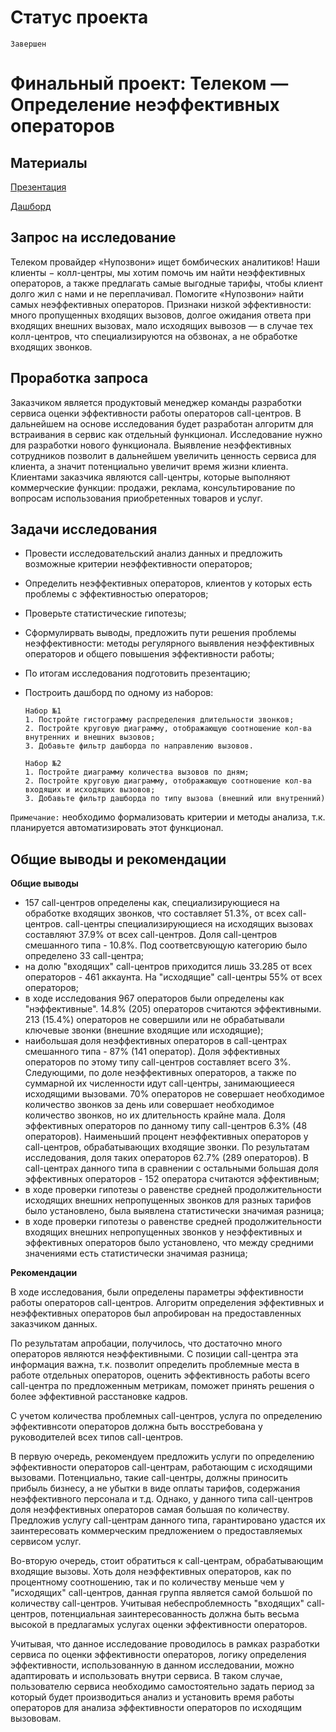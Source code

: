 # Статус проекта

`Завершен`

# Финальный проект: Телеком — Определение неэффективных операторов
## Материалы

[Презентация](https://disk.yandex.ru/i/L9QXRFbAlvJ_BQ)

[Дашборд](https://public.tableau.com/views/_16676147403190/sheet2?:language=en-US&:display_count=n&:origin=viz_share_link)

## Запрос на исследование

Телеком провайдер «Нупозвони» ищет бомбических аналитиков! Наши клиенты − колл-центры, мы хотим помочь им найти неэффективных операторов, а также предлагать самые выгодные тарифы, чтобы клиент долго жил с нами и не переплачивал. Помогите «Нупозвони» найти самых неэффективных операторов. Признаки низкой эффективности: много пропущенных входящих вызовов, долгое ожидания ответа при входящих внешних вызовах, мало исходящих вывозов — в случае тех колл-центров, что специализируются на обзвонах, а не обработке входящих звонков.

## Проработка запроса

Заказчиком является продуктовый менеджер команды разработки сервиса оценки эффективности работы операторов call-центров. В дальнейшем на основе исследования будет разработан алгоритм для встраивания в сервис как отдельный функционал.
Исследование нужно для разработки нового функционала. Выявление неэффективных сотрудников позволит в дальнейшем увеличить ценность сервиса для клиента, а значит потенциально увеличит время жизни клиента.
Клиентами заказчика являются call-центры, которые выполняют коммерческие функции: продажи, реклама, консультирование по вопросам использования приобретенных товаров и услуг.


## Задачи исследования

- Провести исследовательский анализ данных и предложить возможные критерии неэффективности операторов;
- Определить неэффективных операторов, клиентов у которых есть проблемы с эффективностью операторов;
- Проверьте статистические гипотезы;
- Сформулирвать выводы, предложить пути решения проблемы неэффективности: методы регулярного выявления неэффективных операторов и общего повышения эффективности работы;
- По итогам исследования подготовить презентацию;
- Построить дашборд по одному из наборов:
   
      Набор №1
      1. Постройте гистограмму распределения длительности звонков;
      2. Постройте круговую диаграмму, отображающую соотношение кол-ва внутренних и внешних вызовов;
      3. Добавьте фильтр дашборда по направлению вызовов.

      Набор №2
      1. Постройте диаграмму количества вызовов по дням;
      2. Постройте круговую диаграмму, отображающую соотношение кол-ва входящих и исходящих вызовов;
      3. Добавьте фильтр дашборда по типу вызова (внешний или внутренний)
      
`Примечание:` необходимо формализовать критерии и методы анализа, т.к. планируется автоматизировать этот
функционал.

## Общие выводы и рекомендации

**Общие выводы**
- 157 call-центров определены как, специализирующиеся на обработке входящих звонков, что составляет 51.3%, от всех call-центров. call-центры специализирующиеся на исходящих вызовах составляют 37.9% от всех call-центров. Доля call-центров смешанного типа - 10.8%. Под соответсвующую категорию было определено 33 call-центра;
- на долю "входящих" call-центров приходится лишь 33.285 от всех операторов - 461 аккаунта. На "исходящие" call-центры 55% от всех операторов;
- в ходе исследования 967 операторов были определены как "нэффективные". 14.8% (205) операторов считаются эффективными. 213 (15.4%) операторов не совершили или не обрабатывали ключевые звонки (внешние входящие или исходящие);
- наибольшая доля неэффективных операторов в call-центрах смешанного типа - 87% (141 оператор). Доля эффективных операторов по этому типу call-центров составляет всего 3%. Следующими, по доле неэффективных операторов, а также по суммарной их численности идут call-центры, занимающиееся исходящими вызовами. 70% операторов не совершает необходимое количество звонков за день или совершает необходимое количество звонков, но их длительность крайне мала. Доля эффективных операторов по данному типу call-центров 6.3% (48 операторов). Наименьший процент неэффективных операторов у call-центров, обрабатывающих входящие звонки. По результатам исследования, доля таких операторов 62.7% (289 операторов). В call-центрах данного типа в сравнении с остальными большая доля эффективных операторов - 152 оператора считаются эффективным;
- в ходе проверки гипотезы о равенстве средней продолжительности исходящих внешних непропущенных звонков для разных тарифов было установлено, была выявлена статистически значимая разница;
- в ходе проверки гипотезы о равенстве средней продолжительности входящих внешних непропущенных звонков у неэффективных и эффективных операторов было установлено, что между средними значениями есть статистически значимая разница;

**Рекомендации**

В ходе исследования, были определены параметры эффективности работы операторов call-центров. Алгоритм определения эффективных и неэффективных операторов был апробирован на предоставленных заказчиком данных.

По результатам апробации, получилось, что достаточно много операторов являются неэффективными. С позиции call-центра эта информация важна, т.к. позволит определить проблемные места в работе отдельных операторов, оценить эффективность работы всего call-центра по предложенным метрикам, поможет принять решения о более эффективной расстановке кадров.

С учетом количества проблемных call-центров, услуга по определению эффективнсоти операторов должна быть восстребована у руководителей всех типов call-центров. 

В первую очередь, рекомендуем предложить услуги по определению эффективности операторов call-центрам, работающим с исходящими вызовами. Потенциально, такие call-центры, должны приносить прибыль бизнесу, а не убытки в виде оплаты тарифов, содержания неэффективного персонала и т.д. Однако, у данного типа call-центров доля неэффективных операторов самая большая по количеству. Предложив услугу call-центрам данного типа, гарантировано удастся их заинтересовать коммерческим предложением о предоставляемых сервисом услуг. 

Во-вторую очередь, стоит обратиться к call-центрам, обрабатывающим входящие вызовы. Хоть доля неэффективных операторов, как по процентному соотношению, так и по количеству меньше чем у "исходящих" call-центров, данная группа является самой большой по количеству call-центров. Учитывая небеспроблемность "входящих" call-центров, потенциальная заинтересованность должна быть весьма высокой в предлагамых услугах оценки эффективности операторов.

Учитывая, что данное исследование проводилось в рамках разработки сервиса по оценки эффективности операторов, логику определения эффективности, использованную в данном исследовании, можно адаптировать и использовать внутри сервиса. В таком случае, пользователю сервиса необходимо самостоятельно задать период за который будет производиться анализ и установить время работы операторов для анализа эффективности операторов по исходящим вызововам.
